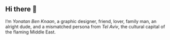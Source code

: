 ## Hi there 👋

I’m _Yonatan Ben Knaan_, a graphic designer, friend, lover, family man, an alright dude, and a mismatched persona from _Tel Aviv_, the cultural capital of the flaming Middle East.


<!--
**YonatanKof/YonatanKof** is a ✨ _special_ ✨ repository because its `README.md` (this file) appears on your GitHub profile.

Here are some ideas to get you started:

- 🔭 I’m currently working on ...
- 🌱 I’m currently learning ...
- 👯 I’m looking to collaborate on ...
- 🤔 I’m looking for help with ...
- 💬 Ask me about ...
- 📫 How to reach me: ...
- 😄 Pronouns: ...
- ⚡ Fun fact: ...
-->
